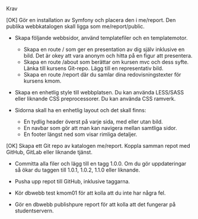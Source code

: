 Krav

[OK] Gör en installation av Symfony och placera den i me/report. Den publika webbkatalogen skall ligga som me/report/public.

* Skapa följande webbsidor, använd templatefiler och en templatemotor.
    * Skapa en route / som ger en presentation av dig själv inklusive en bild. Det är okey att vara anonym och hitta på en figur att presentera.
    * Skapa en route /about som berättar om kursen mvc och dess syfte. Länka till kursens Git-repo. Lägg till en representativ bild.
    * Skapa en route /report där du samlar dina redovisningstexter för kursens kmom.

* Skapa en enhetlig style till webbplatsen. Du kan använda LESS/SASS eller liknande CSS preprocessorer. Du kan använda CSS ramverk.

* Sidorna skall ha en enhetlig layout och det skall finns:
    * En tydlig header överst på varje sida, med eller utan bild.
    * En navbar som gör att man kan navigera mellan samtliga sidor.
    * En footer längst ned som visar rimliga detaljer.

[OK] Skapa ett Git repo av katalogen me/report. Koppla samman repot med GitHub, GitLab eller liknande tjänst.

* Committa alla filer och lägg till en tagg 1.0.0. Om du gör uppdateringar så ökar du taggen till 1.0.1, 1.0.2, 1.1.0 eller liknande.

* Pusha upp repot till GitHub, inklusive taggarna.

* Kör dbwebb test kmom01 för att kolla att du inte har några fel.

* Gör en dbwebb publishpure report för att kolla att det fungerar på studentservern.
